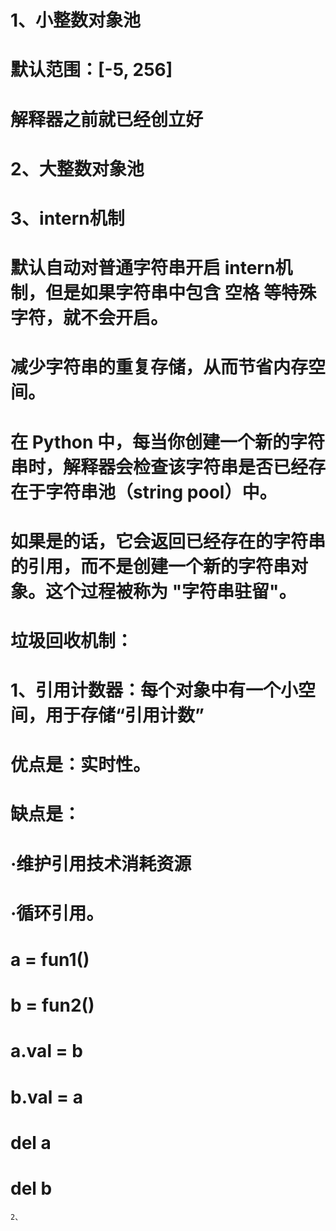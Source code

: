 # 1、小整数对象池
# 默认范围：[-5, 256]
# 解释器之前就已经创立好

# 2、大整数对象池

# 3、intern机制
# 默认自动对普通字符串开启 intern机制，但是如果字符串中包含 空格 等特殊字符，就不会开启。
# 减少字符串的重复存储，从而节省内存空间。
# 在 Python 中，每当你创建一个新的字符串时，解释器会检查该字符串是否已经存在于字符串池（string pool）中。
# 如果是的话，它会返回已经存在的字符串的引用，而不是创建一个新的字符串对象。这个过程被称为 "字符串驻留"。

# 垃圾回收机制：
#     1、引用计数器：每个对象中有一个小空间，用于存储“引用计数”
#         优点是：实时性。
#         缺点是：
#           ·维护引用技术消耗资源
#           ·循环引用。
#             a = fun1()
#             b = fun2()
#             a.val = b
#             b.val = a
#             del a
#             del b
    2、
